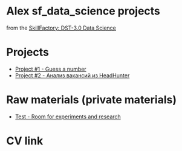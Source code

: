 # Alex sf_data_science projects

from the [SkillFactory: DST-3.0 Data Science](https://skillfactory.ru/data-science)

# Projects

* [Project #1 - Guess a number](https://github.com/Alex010alex/sf_data_science/tree/main/Project_0)
* [Project #2 - Анализ вакансий из HeadHunter](https://github.com/Alex010alex/sf_data_science/tree/main/Project_1)

# Raw materials (private materials)

* [Test - Room for experiments and research](https://github.com/Alex010alex/sf_data_science/tree/main/Test)

# CV link